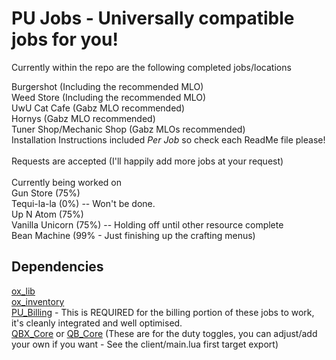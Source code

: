 # PU Jobs - Universally compatible jobs for you!

Currently within the repo are the following completed jobs/locations

Burgershot (Including the recommended MLO) <br>
Weed Store (Including the recommended MLO) <br>
UwU Cat Cafe (Gabz MLO recommended) <br>
Hornys (Gabz MLO recommended) <br>
Tuner Shop/Mechanic Shop (Gabz MLOs recommended) <br>
Installation Instructions included *Per Job* so check each ReadMe file please! <br> <br>
Requests are accepted (I'll happily add more jobs at your request) <br>
<br>
Currently being worked on <br>
Gun Store (75%) <br>
Tequi-la-la (0%) -- Won't be done. <br>
Up N Atom (75%) <br>
Vanilla Unicorn (75%) -- Holding off until other resource complete <br>
Bean Machine (99% - Just finishing up the crafting menus) <br>
## Dependencies <br>
[ox_lib](https://github.com/overextended/ox_lib) <br>
[ox_inventory](https://github.com/overextended/ox_inventory) <br>
[PU_Billing](https://github.com/paruthepro/pu_billing) - This is REQUIRED for the billing portion of these jobs to work, it's cleanly integrated and well optimised. <br>
[QBX_Core](https://github.com/Qbox-project/qbx_core) or [QB_Core](https://github.com/qbcore-framework/qb-core) (These are for the duty toggles, you can adjust/add your own if you want - See the client/main.lua first target export)
